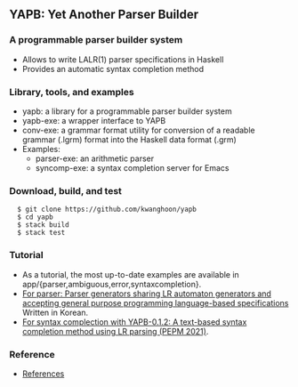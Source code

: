 
## YAPB: Yet Another Parser Builder

### A programmable parser builder system
- Allows to write LALR(1) parser specifications in Haskell
- Provides an automatic syntax completion method

### Library, tools, and examples
- yapb: a library for a programmable parser builder system
- yapb-exe: a wrapper interface to YAPB
- conv-exe: a grammar format utility for conversion of a readable grammar (.lgrm) format into the Haskell data format (.grm)
- Examples: 
  - parser-exe: an arithmetic parser
  - syncomp-exe: a syntax completion server for Emacs

### Download, build, and test
~~~
  $ git clone https://github.com/kwanghoon/yapb
  $ cd yapb
  $ stack build
  $ stack test
~~~

### Tutorial
- As a tutorial, the most up-to-date examples are available in app/{parser,ambiguous,error,syntaxcompletion}.
- [For parser: Parser generators sharing LR automaton generators and accepting general purpose programming language-based specifications](http://swlab.jnu.ac.kr/paper/kiise202001.pdf) Written in Korean.
- [For syntax complection with YAPB-0.1.2:  A text-based syntax completion method using LR parsing (PEPM 2021)](http://swlab.jnu.ac.kr/paper/pepm2021final.pdf).




### Reference
- [References](https://github.com/kwanghoon/yapb/blob/master/doc/Reference.md)

